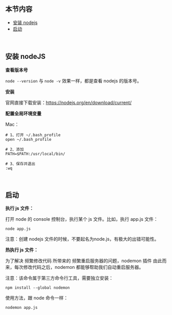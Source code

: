 ## 本节内容

- [安装 nodejs](https://github.com/stevecchow/The-Overview-Of-Node/blob/master/docs/3%20%E8%B5%B7%E6%AD%A5.md#安装-nodeJS)
- [启动](https://github.com/stevecchow/The-Overview-Of-Node/blob/master/docs/3%20%E8%B5%B7%E6%AD%A5.md#启动)

<br/>

## 安装 nodeJS

**查看版本号**

`node --version` 与 `node -v` 效果一样，都是查看 nodejs 的版本号。

**安装**

官网直接下载安装：https://nodejs.org/en/download/current/

**配置全局环境变量**

Mac：

```shell
# 1、打开 ~/.bash_profile
open ~/.bash_profile

# 2、添加
PATH=$PATH:/usr/local/bin/

# 3、保存并退出
:wq
```

<br/>

## 启动

**执行 js 文件：**

打开 node 的 console 控制台，执行某个 js 文件。比如，执行 app.js 文件：

```shell
node app.js
```

注意：创建 nodejs 文件的时候，不要起名为node.js，有极大的出错可能性。

**热执行 js 文件：**

为了解决 频繁修改代码 所带来的 频繁重启服务器的问题，nodemon 插件 由此而来，每次修改代码之后，nodemon 都能够帮助我们自动重启服务器。

注意：该命令属于第三方命令行工具，需要独立安装：

```shell
npm install --global nodemon
```

使用方法，跟 node 命令一样：

```shell
nodemon app.js
```
